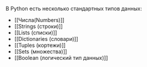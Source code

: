 В Python есть несколько стандартных типов данных:
- [[Числа(Numbers)]]
- [[Strings (строки)]]
- [[Lists (списки)]]
- [[Dictionaries (словари)]]
- [[Tuples (кортежи)]]
- [[Sets (множества)]]
- [[Boolean (логический тип данных)]]




